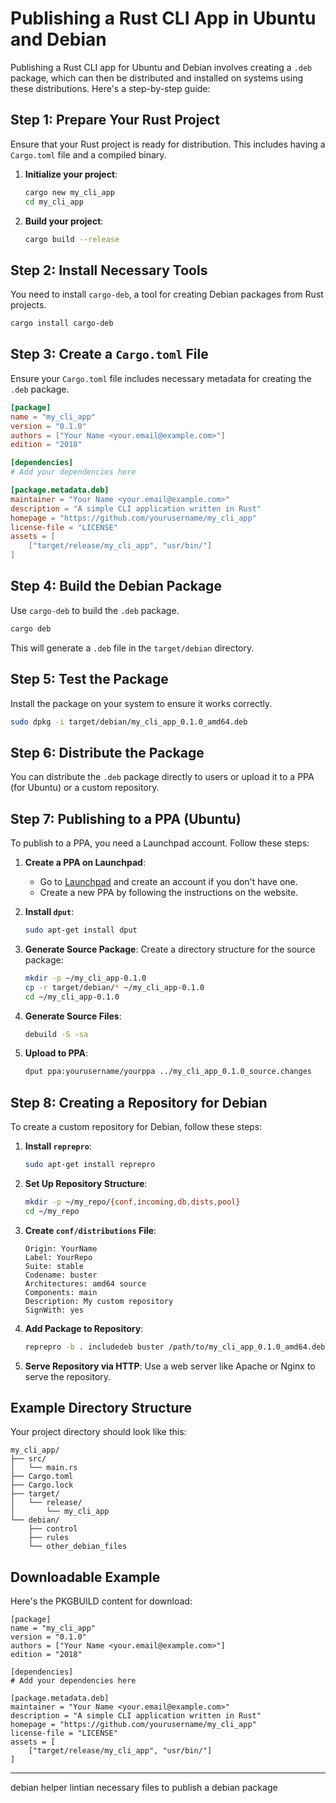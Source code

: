 # Publishing a Rust CLI App in Ubuntu and Debian

Publishing a Rust CLI app for Ubuntu and Debian involves creating a `.deb` package, which can then be distributed and installed on systems using these distributions. Here's a step-by-step guide:

## Step 1: Prepare Your Rust Project

Ensure that your Rust project is ready for distribution. This includes having a `Cargo.toml` file and a compiled binary.

1. **Initialize your project**:

   ```bash
   cargo new my_cli_app
   cd my_cli_app
   ```

2. **Build your project**:
   ```bash
   cargo build --release
   ```

## Step 2: Install Necessary Tools

You need to install `cargo-deb`, a tool for creating Debian packages from Rust projects.

```bash
cargo install cargo-deb
```

## Step 3: Create a `Cargo.toml` File

Ensure your `Cargo.toml` file includes necessary metadata for creating the `.deb` package.

```toml
[package]
name = "my_cli_app"
version = "0.1.0"
authors = ["Your Name <your.email@example.com>"]
edition = "2018"

[dependencies]
# Add your dependencies here

[package.metadata.deb]
maintainer = "Your Name <your.email@example.com>"
description = "A simple CLI application written in Rust"
homepage = "https://github.com/yourusername/my_cli_app"
license-file = "LICENSE"
assets = [
    ["target/release/my_cli_app", "usr/bin/"]
]
```

## Step 4: Build the Debian Package

Use `cargo-deb` to build the `.deb` package.

```bash
cargo deb
```

This will generate a `.deb` file in the `target/debian` directory.

## Step 5: Test the Package

Install the package on your system to ensure it works correctly.

```bash
sudo dpkg -i target/debian/my_cli_app_0.1.0_amd64.deb
```

## Step 6: Distribute the Package

You can distribute the `.deb` package directly to users or upload it to a PPA (for Ubuntu) or a custom repository.

## Step 7: Publishing to a PPA (Ubuntu)

To publish to a PPA, you need a Launchpad account. Follow these steps:

1. **Create a PPA on Launchpad**:

   - Go to [Launchpad](https://launchpad.net/) and create an account if you don't have one.
   - Create a new PPA by following the instructions on the website.

2. **Install `dput`**:

   ```bash
   sudo apt-get install dput
   ```

3. **Generate Source Package**:
   Create a directory structure for the source package:

   ```bash
   mkdir -p ~/my_cli_app-0.1.0
   cp -r target/debian/* ~/my_cli_app-0.1.0
   cd ~/my_cli_app-0.1.0
   ```

4. **Generate Source Files**:

   ```bash
   debuild -S -sa
   ```

5. **Upload to PPA**:
   ```bash
   dput ppa:yourusername/yourppa ../my_cli_app_0.1.0_source.changes
   ```

## Step 8: Creating a Repository for Debian

To create a custom repository for Debian, follow these steps:

1. **Install `reprepro`**:

   ```bash
   sudo apt-get install reprepro
   ```

2. **Set Up Repository Structure**:

   ```bash
   mkdir -p ~/my_repo/{conf,incoming,db,dists,pool}
   cd ~/my_repo
   ```

3. **Create `conf/distributions` File**:

   ```plaintext
   Origin: YourName
   Label: YourRepo
   Suite: stable
   Codename: buster
   Architectures: amd64 source
   Components: main
   Description: My custom repository
   SignWith: yes
   ```

4. **Add Package to Repository**:

   ```bash
   reprepro -b . includedeb buster /path/to/my_cli_app_0.1.0_amd64.deb
   ```

5. **Serve Repository via HTTP**:
   Use a web server like Apache or Nginx to serve the repository.

## Example Directory Structure

Your project directory should look like this:

```
my_cli_app/
├── src/
│   └── main.rs
├── Cargo.toml
├── Cargo.lock
├── target/
│   └── release/
│       └── my_cli_app
└── debian/
    ├── control
    ├── rules
    └── other_debian_files
```

## Downloadable Example

Here's the PKGBUILD content for download:

```plaintext
[package]
name = "my_cli_app"
version = "0.1.0"
authors = ["Your Name <your.email@example.com>"]
edition = "2018"

[dependencies]
# Add your dependencies here

[package.metadata.deb]
maintainer = "Your Name <your.email@example.com>"
description = "A simple CLI application written in Rust"
homepage = "https://github.com/yourusername/my_cli_app"
license-file = "LICENSE"
assets = [
    ["target/release/my_cli_app", "usr/bin/"]
]
```

---

debian helper
lintian
necessary files to publish a debian package
